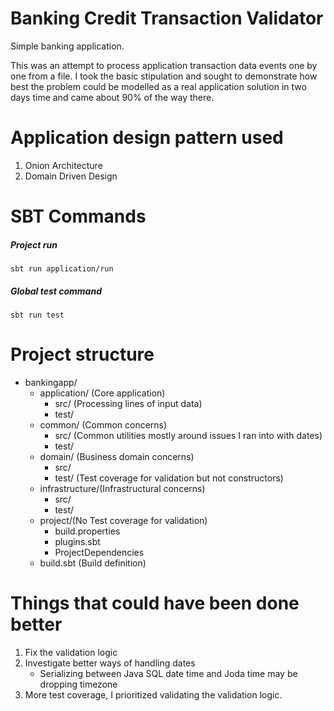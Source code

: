 # Banking Credit Transaction Validator 

Simple banking application. 

This was an attempt to process application transaction data events one by one from a file.
I took the basic stipulation and sought to demonstrate how best the problem could be modelled 
as a real application solution in two days time and came about 90% of the way there. 

# Application design pattern used 
1. Onion Architecture 
2. Domain Driven Design 

# SBT Commands 

##### Project run  
```
sbt run application/run 
``` 

##### Global test command 
```
sbt run test 
``` 

# Project structure 
* bankingapp/
    * application/ (Core application)
        * src/ (Processing lines of input data)
        * test/ 
    * common/ (Common concerns)
        * src/ (Common utilities mostly around issues I ran into with dates)
        * test/
    * domain/ (Business domain concerns)
        * src/
        * test/ (Test coverage for validation but not constructors)
    * infrastructure/(Infrastructural concerns)
        * src/
        * test/
    * project/(No Test coverage for validation)
        * build.properties
        * plugins.sbt
        * ProjectDependencies
    * build.sbt (Build definition)

# Things that could have been done better 
1. Fix the validation logic 
2. Investigate better ways of handling dates
   * Serializing between Java SQL date time and Joda time may  be dropping timezone
3. More test coverage, I prioritized validating the validation logic. 